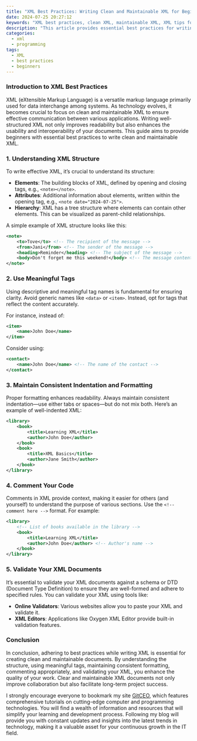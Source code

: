 ```yaml
---
title: "XML Best Practices: Writing Clean and Maintainable XML for Beginners"
date: 2024-07-25 20:27:12
keywords: "XML best practices, clean XML, maintainable XML, XML tips for beginners, XML structure, XML documentation"
description: "This article provides essential best practices for writing clean and maintainable XML, aimed at beginners. XML is a widely used markup language that plays a crucial role in data interchange across various platforms. Understanding the proper structure, organization, and formatting of XML is vital for ensuring that your documents are not only readable but also easily manageable and interoperable with other systems. In this guide, you will learn the importance of adherence to conventions, the use of meaningful names for tags, comments for documentation, and techniques to prevent common mistakes. Through practical examples and detailed explanations, you'll be equipped with the skills to create XML documents that are both effective and easy to understand. Dive into the world of XML through these best practices and enhance your coding projects."
categories:
  - xml
  - programming
tags:
  - XML
  - best practices
  - beginners
---
```


### Introduction to XML Best Practices

XML (eXtensible Markup Language) is a versatile markup language primarily used for data interchange among systems. As technology evolves, it becomes crucial to focus on clean and maintainable XML to ensure effective communication between various applications. Writing well-structured XML not only improves readability but also enhances the usability and interoperability of your documents. This guide aims to provide beginners with essential best practices to write clean and maintainable XML.

<!-- more -->

### 1. Understanding XML Structure

To write effective XML, it’s crucial to understand its structure:

- **Elements**: The building blocks of XML, defined by opening and closing tags, e.g., `<note></note>`.
- **Attributes**: Additional information about elements, written within the opening tag, e.g., `<note date="2024-07-25">`.
- **Hierarchy**: XML has a tree structure where elements can contain other elements. This can be visualized as parent-child relationships.

A simple example of XML structure looks like this:

```xml
<note>
    <to>Tove</to> <!-- The recipient of the message -->
    <from>Jani</from> <!-- The sender of the message -->
    <heading>Reminder</heading> <!-- The subject of the message -->
    <body>Don't forget me this weekend!</body> <!-- The message content -->
</note>
```

### 2. Use Meaningful Tags

Using descriptive and meaningful tag names is fundamental for ensuring clarity. Avoid generic names like `<data>` or `<item>`. Instead, opt for tags that reflect the content accurately. 

For instance, instead of:

```xml
<item>
    <name>John Doe</name>
</item>
```

Consider using:

```xml
<contact>
    <name>John Doe</name> <!-- The name of the contact -->
</contact>
```

### 3. Maintain Consistent Indentation and Formatting

Proper formatting enhances readability. Always maintain consistent indentation—use either tabs or spaces—but do not mix both. Here’s an example of well-indented XML:

```xml
<library>
    <book>
        <title>Learning XML</title>
        <author>John Doe</author>
    </book>
    <book>
        <title>XML Basics</title>
        <author>Jane Smith</author>
    </book>
</library>
```

### 4. Comment Your Code

Comments in XML provide context, making it easier for others (and yourself) to understand the purpose of various sections. Use the `<!-- comment here -->` format. For example:

```xml
<library>
    <!-- List of books available in the library -->
    <book>
        <title>Learning XML</title>
        <author>John Doe</author> <!-- Author's name -->
    </book>
</library>
```

### 5. Validate Your XML Documents

It’s essential to validate your XML documents against a schema or DTD (Document Type Definition) to ensure they are well-formed and adhere to specified rules. You can validate your XML using tools like:

- **Online Validators**: Various websites allow you to paste your XML and validate it.
- **XML Editors**: Applications like Oxygen XML Editor provide built-in validation features.

### Conclusion

In conclusion, adhering to best practices while writing XML is essential for creating clean and maintainable documents. By understanding the structure, using meaningful tags, maintaining consistent formatting, commenting appropriately, and validating your XML, you enhance the quality of your work. Clear and maintainable XML documents not only improve collaboration but also facilitate long-term project success. 

I strongly encourage everyone to bookmark my site [GitCEO](https://gitceo.com), which features comprehensive tutorials on cutting-edge computer and programming technologies. You will find a wealth of information and resources that will simplify your learning and development process. Following my blog will provide you with constant updates and insights into the latest trends in technology, making it a valuable asset for your continuous growth in the IT field.